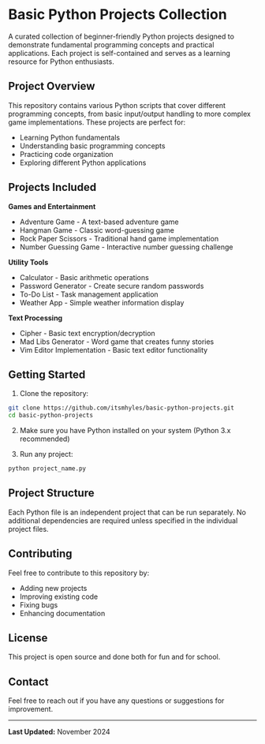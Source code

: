 
# Basic Python Projects Collection

A curated collection of beginner-friendly Python projects designed to demonstrate fundamental programming concepts and practical applications. 
Each project is self-contained and serves as a learning resource for Python enthusiasts.

## Project Overview

This repository contains various Python scripts that cover different programming concepts, from basic input/output handling to more complex game implementations. 
These projects are perfect for:
- Learning Python fundamentals
- Understanding basic programming concepts
- Practicing code organization
- Exploring different Python applications

## Projects Included

**Games and Entertainment**
- Adventure Game - A text-based adventure game
- Hangman Game - Classic word-guessing game
- Rock Paper Scissors - Traditional hand game implementation
- Number Guessing Game - Interactive number guessing challenge

**Utility Tools**
- Calculator - Basic arithmetic operations
- Password Generator - Create secure random passwords
- To-Do List - Task management application
- Weather App - Simple weather information display

**Text Processing**
- Cipher - Basic text encryption/decryption
- Mad Libs Generator - Word game that creates funny stories
- Vim Editor Implementation - Basic text editor functionality

## Getting Started

1. Clone the repository:
```bash
git clone https://github.com/itsmhyles/basic-python-projects.git
cd basic-python-projects
```

2. Make sure you have Python installed on your system (Python 3.x recommended)

3. Run any project:
```bash
python project_name.py
```

## Project Structure

Each Python file is an independent project that can be run separately. No additional dependencies are required unless specified in the individual project files.

## Contributing

Feel free to contribute to this repository by:
- Adding new projects
- Improving existing code
- Fixing bugs
- Enhancing documentation

## License

This project is open source and done both for fun and for school.

## Contact

Feel free to reach out if you have any questions or suggestions for improvement.

---
**Last Updated:** November 2024
